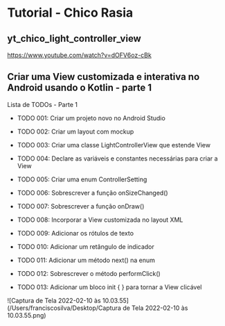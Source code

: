 # Tutorial - Chico Rasia

## yt_chico_light_controller_view
https://www.youtube.com/watch?v=dOFV6oz-cBk

## Criar uma View customizada e interativa no Android usando o Kotlin - parte 1

Lista de TODOs - Parte 1

- TODO 001: Criar um projeto novo no Android Studio

- TODO 002: Criar um layout com mockup

- TODO 003: Criar uma classe LightControllerView que estende View

- TODO 004: Declare as variáveis e constantes necessárias para criar a View

- TODO 005: Criar uma enum ControllerSetting

- TODO 006: Sobrescrever a função onSizeChanged()

- TODO 007: Sobrescrever a função onDraw()

- TODO 008: Incorporar a View customizada no layout XML

- TODO 009: Adicionar os rótulos de texto

- TODO 010: Adicionar um retângulo de indicador

- TODO 011: Adicionar um método next() na enum

- TODO 012: Sobrescrever o método performClick()

- TODO 013: Adicionar um bloco init { } para tornar a View clicável

![Captura de Tela 2022-02-10 às 10.03.55](/Users/franciscosilva/Desktop/Captura de Tela 2022-02-10 às 10.03.55.png)